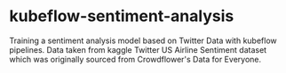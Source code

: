 # kubeflow-sentiment-analysis
Training a sentiment analysis model based on Twitter Data with kubeflow pipelines. Data taken from kaggle Twitter US Airline Sentiment dataset which was originally sourced from Crowdflower's Data for Everyone.
